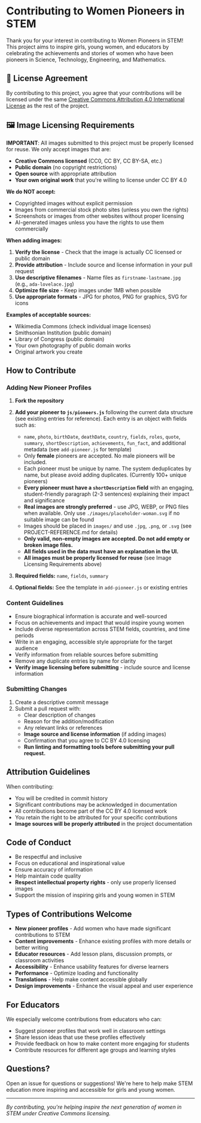 # Contributing to Women Pioneers in STEM

Thank you for your interest in contributing to Women Pioneers in STEM! This project aims to inspire girls, young women, and educators by celebrating the achievements and stories of women who have been pioneers in Science, Technology, Engineering, and Mathematics.

## 📄 License Agreement

By contributing to this project, you agree that your contributions will be licensed under the same [Creative Commons Attribution 4.0 International License](https://creativecommons.org/licenses/by/4.0/) as the rest of the project.

## 🖼️ Image Licensing Requirements

**IMPORTANT**: All images submitted to this project must be properly licensed for reuse. We only accept images that are:

- **Creative Commons licensed** (CC0, CC BY, CC BY-SA, etc.)
- **Public domain** (no copyright restrictions)
- **Open source** with appropriate attribution
- **Your own original work** that you're willing to license under CC BY 4.0

**We do NOT accept:**
- Copyrighted images without explicit permission
- Images from commercial stock photo sites (unless you own the rights)
- Screenshots or images from other websites without proper licensing
- AI-generated images unless you have the rights to use them commercially

**When adding images:**
1. **Verify the license** - Check that the image is actually CC licensed or public domain
2. **Provide attribution** - Include source and license information in your pull request
3. **Use descriptive filenames** - Name files as `firstname-lastname.jpg` (e.g., `ada-lovelace.jpg`)
4. **Optimize file size** - Keep images under 1MB when possible
5. **Use appropriate formats** - JPG for photos, PNG for graphics, SVG for icons

**Examples of acceptable sources:**
- Wikimedia Commons (check individual image licenses)
- Smithsonian Institution (public domain)
- Library of Congress (public domain)
- Your own photography of public domain works
- Original artwork you create

## How to Contribute

### Adding New Pioneer Profiles

1. **Fork the repository**
2. **Add your pioneer to `js/pioneers.js`** following the current data structure (see existing entries for reference). Each entry is an object with fields such as:
   - `name`, `photo`, `birthDate`, `deathDate`, `country`, `fields`, `roles`, `quote`, `summary`, `shortDescription`, `achievements`, `fun_fact`, and additional metadata (see `add-pioneer.js` for template)
   - Only **female** pioneers are accepted. No male pioneers will be included.
   - Each pioneer must be unique by name. The system deduplicates by name, but please avoid adding duplicates. (Currently 100+ unique pioneers)
   - **Every pioneer must have a `shortDescription` field** with an engaging, student-friendly paragraph (2-3 sentences) explaining their impact and significance
   - **Real images are strongly preferred** - use JPG, WEBP, or PNG files when available. Only use `./images/placeholder-woman.svg` if no suitable image can be found
   - Images should be placed in `images/` and use `.jpg`, `.png`, or `.svg` (see PROJECT-REFERENCE.md for details)
   - **Only valid, non-empty images are accepted. Do not add empty or broken image files.**
   - **All fields used in the data must have an explanation in the UI.**
   - **All images must be properly licensed for reuse** (see Image Licensing Requirements above)

3. **Required fields:** `name`, `fields`, `summary`
4. **Optional fields:** See the template in `add-pioneer.js` or existing entries

### Content Guidelines

- Ensure biographical information is accurate and well-sourced
- Focus on achievements and impact that would inspire young women
- Include diverse representation across STEM fields, countries, and time periods
- Write in an engaging, accessible style appropriate for the target audience
- Verify information from reliable sources before submitting
- Remove any duplicate entries by name for clarity
- **Verify image licensing before submitting** - include source and license information

### Submitting Changes

1. Create a descriptive commit message
2. Submit a pull request with:
   - Clear description of changes
   - Reason for the addition/modification
   - Any relevant links or references
   - **Image source and license information** (if adding images)
   - Confirmation that you agree to CC BY 4.0 licensing
   - **Run linting and formatting tools before submitting your pull request.**

## Attribution Guidelines

When contributing:

- You will be credited in commit history
- Significant contributions may be acknowledged in documentation
- All contributions become part of the CC BY 4.0 licensed work
- You retain the right to be attributed for your specific contributions
- **Image sources will be properly attributed** in the project documentation

## Code of Conduct

- Be respectful and inclusive
- Focus on educational and inspirational value
- Ensure accuracy of information
- Help maintain code quality
- **Respect intellectual property rights** - only use properly licensed images
- Support the mission of inspiring girls and young women in STEM

## Types of Contributions Welcome

- **New pioneer profiles** - Add women who have made significant contributions to STEM
- **Content improvements** - Enhance existing profiles with more details or better writing
- **Educator resources** - Add lesson plans, discussion prompts, or classroom activities
- **Accessibility** - Enhance usability features for diverse learners
- **Performance** - Optimize loading and functionality
- **Translations** - Help make content accessible globally
- **Design improvements** - Enhance the visual appeal and user experience

## For Educators

We especially welcome contributions from educators who can:

- Suggest pioneer profiles that work well in classroom settings
- Share lesson ideas that use these profiles effectively
- Provide feedback on how to make content more engaging for students
- Contribute resources for different age groups and learning styles

## Questions?

Open an issue for questions or suggestions! We're here to help make STEM education more inspiring and accessible for girls and young women.

---

_By contributing, you're helping inspire the next generation of women in STEM under Creative Commons licensing._
